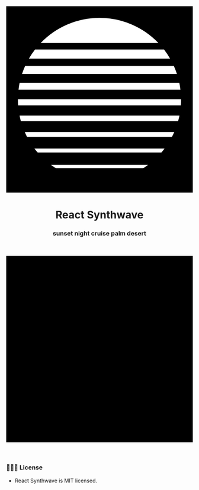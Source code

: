 <p align="center">
  <!-- <img src="https://framerusercontent.com/images/48ha9ZR9oZQGQ6gZ8YUfElP3T0A.png" width="50" height="50" alt="Framer Motion Icon" /> -->
  <svg class="Icon" xmlns="http://www.w3.org/2000/svg" viewBox="0 0 512 512" style="height: 512px; width: 512px;"><path d="M0 0h512v512H0z" fill="#000" fill-opacity="1"></path><g class="" transform="translate(0,0)" style=""><path d="M256 32a224 224 0 0 0-161.393 69.035h323.045A224 224 0 0 0 256 32zM79.148 118.965a224 224 0 0 0-16.976 25.16H449.74a224 224 0 0 0-16.699-25.16H79.148zm-27.222 45.16A224 224 0 0 0 43.3 186.25h425.271a224 224 0 0 0-8.586-22.125H51.926zM36.783 210.25a224 224 0 0 0-3.02 19.125h444.368a224 224 0 0 0-3.113-19.125H36.783zm-4.752 45.125A224 224 0 0 0 32 256a224 224 0 0 0 .64 16.5h446.534A224 224 0 0 0 480 256a224 224 0 0 0-.021-.625H32.03zm4.67 45.125a224 224 0 0 0 3.395 15.125h431.578a224 224 0 0 0 3.861-15.125H36.701zm14.307 45.125a224 224 0 0 0 6.017 13.125H454.82a224 224 0 0 0 6.342-13.125H51.008zm26.316 45.125a224 224 0 0 0 9.04 11.125H425.86a224 224 0 0 0 8.727-11.125H77.324zm45.62 45.125A224 224 0 0 0 136.247 445h239.89a224 224 0 0 0 12.936-9.125h-266.13z" fill="#fff" fill-opacity="1"></path></g></svg>
</p>
<h1 align="center">React Synthwave</h1>
<h3 align="center">
sunset night cruise palm desert
</h3>
<br/>
<p align="center">
  <a href="https://www.framer.com?utm_source=motion">
<svg class="Icon" xmlns="http://www.w3.org/2000/svg" viewBox="0 0 512 512" style="height: 512px; width: 512px;"><path d="M0 0h512v512H0z" fill="#000" fill-opacity="1"></path><g class="react-draggable-dragging " transform="translate(493,176)" style=""><path d="M359.486 53.883c-18.533.924-36.916 8.152-52.168 23.404L50.463 334.143c-15.528 15.527-21.196 34.746-19.207 52.65 1.99 17.904 11.053 34.485 23.793 47.225 12.738 12.74 29.32 21.803 47.223 23.793 17.905 1.99 37.123-3.68 52.65-19.206l220.163-220.16c20.998-21 19.447-48.32 4.586-63.182-14.86-14.86-42.183-16.413-63.182 4.586L169.717 306.62l12.728 12.73L329.22 172.576c15.694-15.695 29.653-12.66 37.725-4.588 8.073 8.073 11.108 22.032-4.588 37.727l-220.16 220.16c-11.992 11.992-24.88 15.498-37.935 14.047-13.056-1.45-26.29-8.44-36.485-18.633-10.194-10.195-17.182-23.43-18.632-36.485-1.45-13.056 2.054-25.944 14.046-37.936L320.046 90.015c16.358-16.358 35.173-20.603 54.918-17.27 19.745 3.334 40.126 14.96 56.195 31.03 16.07 16.068 27.696 36.45 31.03 56.195 3.333 19.746-.912 38.56-17.27 54.92l-220.16 220.16 12.726 12.727 220.162-220.162c20.336-20.335 26.41-46.24 22.29-70.642-4.118-24.402-17.718-47.595-36.05-65.926-18.33-18.332-41.523-31.93-65.925-36.05-6.1-1.03-12.296-1.422-18.474-1.114z" fill="#fff" fill-opacity="1"></path></g></svg>
  </a>
</p>
<br>

### 👩🏻‍⚖️ License

- React Synthwave is MIT licensed.
